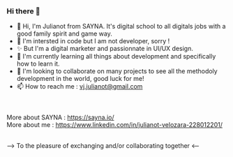### Hi there 👋

- 👋 Hi, I'm Julianot from SAYNA. It's digital school to all digitals jobs with a good family spirit and game way.
- 👀 I'm intersted in code but I am not developer, sorry !
- ✨ But I'm a digital marketer and passionnate in UI/UX design. 
- 🌱 I'm currently learning all things about development and specifically how to learn it. 
- 🧐 I'm looking to collaborate on many projects to see all the methodoly development in the world, good luck for me!
- 📫 How to reach me : vj.julianot@gmail.com

<br><br>
More about SAYNA : https://sayna.io/<br>
More about me : https://www.linkedin.com/in/julianot-velozara-228012201/
<br><br>

--> To the pleasure of exchanging and/or collaborating together <-- 
